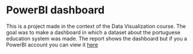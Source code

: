 # PowerBI dashboard

This is a project made in the context of the Data Visualization course. The goal was to make a dashboard in which a dataset about the portuguese education system was made. The report shows the dashboard but if you a PowerBI account you can view it [here](https://app.powerbi.com/groups/me/reports/bdc6c4a7-9694-46e1-8876-9b6f0d741c50?ctid=0bfa8500-b1f2-4566-baf1-6f59370893e7)
